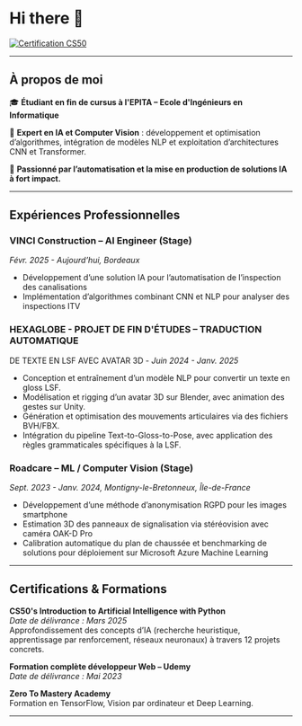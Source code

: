# Hi there 👋

<!--
**sankBalde/sankBalde** is a ✨ _special_ ✨ repository because its `README.md` (this file) appears on your GitHub profile.
-->

[![Certification CS50](https://img.shields.io/badge/Certification-CS50-blue)](https://certificates.cs50.io/6e087326-7c16-4be5-a78f-f29525aa0314.pdf?size=letter)

---

## À propos de moi

🎓 **Étudiant en fin de cursus à l'EPITA – Ecole d'Ingénieurs en Informatique**  

🤖 **Expert en IA et Computer Vision** : développement et optimisation d’algorithmes, intégration de modèles NLP et exploitation d’architectures CNN et Transformer.

🚀 **Passionné par l’automatisation et la mise en production de solutions IA à fort impact.**

---

## Expériences Professionnelles  

### VINCI Construction – AI Engineer (Stage) 
_Févr. 2025 - Aujourd’hui, Bordeaux_  
- Développement d’une solution IA pour l’automatisation de l’inspection des canalisations  
- Implémentation d’algorithmes combinant CNN et NLP pour analyser des inspections ITV

### HEXAGLOBE - PROJET DE FIN D'ÉTUDES – TRADUCTION AUTOMATIQUE
DE TEXTE EN LSF AVEC AVATAR 3D -
_Juin 2024 - Janv. 2025_
- Conception et entraînement d’un modèle NLP pour convertir un
texte en gloss LSF.
- Modélisation et rigging d’un avatar 3D sur Blender, avec
animation des gestes sur Unity.
- Génération et optimisation des mouvements articulaires via des
fichiers BVH/FBX.
- Intégration du pipeline Text-to-Gloss-to-Pose, avec application
des règles grammaticales spécifiques à la LSF.

### Roadcare – ML / Computer Vision (Stage) 
_Sept. 2023 - Janv. 2024, Montigny-le-Bretonneux, Île-de-France_  
- Développement d’une méthode d’anonymisation RGPD pour les images smartphone  
- Estimation 3D des panneaux de signalisation via stéréovision avec caméra OAK-D Pro  
- Calibration automatique du plan de chaussée et benchmarking de solutions pour déploiement sur Microsoft Azure Machine Learning

---

## Certifications & Formations

**CS50's Introduction to Artificial Intelligence with Python**  
*Date de délivrance : Mars 2025*  
Approfondissement des concepts d’IA (recherche heuristique, apprentissage par renforcement, réseaux neuronaux) à travers 12 projets concrets.

**Formation complète développeur Web – Udemy**  
*Date de délivrance : Mai 2023*

**Zero To Mastery Academy**  
Formation en TensorFlow, Vision par ordinateur et Deep Learning.

---
